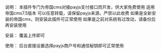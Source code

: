 说明：
本插件专门为帝国cms对接payjs支付接口而开发，供大家免费使用
适用帝国cms7.5版本
可以任意转载，请保留payjs来源。严禁以此收费
如果是全新安装的帝国cms，则安装此插件可正常使用
如果是之前对系统有过改动，请备份后再安装使用

安装：
覆盖上传即可

使用：
后台直接设置选择payjs商户号和通信秘钥即可正常使用
